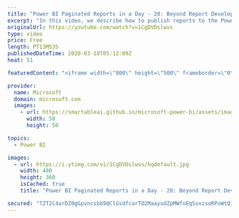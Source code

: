 ```yaml
---
title: "Power BI Paginated Reports in a Day - 20: Beyond Report Development - Part 1"
excerpt: "In this video, we describe how to publish reports to the Power BI service, and also cover consuming, delivering, and embedding paginated reports. Finally, we discuss when it's a good choice to create a paginated report instead of a Power BI report.  The Power BI Paginated Reports in a Day online course"
originalUrl: https://youtube.com/watch?v=1CgDVDslwvs
type: video
price: Free
length: PT13M53S
publishedDateTime: 2020-03-18T05:12:09Z
heat: 51

featuredContent: "<iframe width=\"800\" height=\"500\" frameborder=\"0\" src=\"https://www.youtube.com/embed/1CgDVDslwvs\" allow=\"accelerometer; autoplay; encrypted-media; gyroscope; picture-in-picture\" allowfullscreen></iframe>"

provider:
  name: Microsoft
  domain: microsoft.com
  images:
    - url: https://smartableai.github.io/microsoft-power-bi/assets/images/organizations/microsoft.com-50x50.jpg
      width: 50
      height: 50

topics:
  - Power BI

images:
  - url: https://i.ytimg.com/vi/1CgDVDslwvs/hqdefault.jpg
    width: 480
    height: 360
    isCached: true
    title: "Power BI Paginated Reports in a Day - 20: Beyond Report Development - Part 1"

secured: "TZT2C4arDZ0gGpvncsbb9QClGsdfcarTO2MaayudZpMWfnEqSxxzsoRPoWtQ1pT982UXUlO1IXGlI5hfU+az/QwjwP4gqiQuTMdqDKscjNuLVs+9sUBtzmzgh4KIFAfzKBqj7qWvWzjslMGEqClr/GzApjuxMVX5S1dAqilMyakgPIofUJGmZfKrItoq9FNEbHXbjLB19H0uIPUtjPyZTQ2NygRBvr94O3hu88qQ0jeroa2/FVbz18M2b2cdeJn0TJi96ae2G7yJdAmtpFO1lvRytycX6i9FwMHPgv+2eJhlD9fg+fPrDhzzQv1jMjOelXWXQy9/cnD+rysQUWS3L6K5iUrh6PxcxwnN9cxWyK/Z7drfgCcy3S+0JlqzkrO9hABynUPMDV3yvLCWYYsWp53jWGLoOecbpE+XqbdqYZ4=;itv3OoBvPQHOk+CF4bXyZQ=="
---
```


